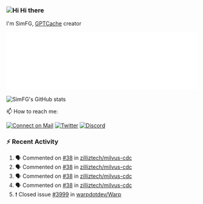 ### <img src='https://qpluspicture.oss-cn-beijing.aliyuncs.com/6LjjQA/Hi.gif' alt='Hi' width="24"/> Hi there

I'm SimFG, [GPTCache](https://github.com/zilliztech/GPTCache) creator

![Metrics 👋](/metrics.plugin.followup.user.svg)

![SimFG's GitHub stats](https://github-readme-stats.vercel.app/api?username=SimFG&show_icons=true&theme=radical&count_private=true)

📫 How to reach me:

[![Connect on Mail](https://img.shields.io/badge/Ask%20me-anything-1abc9c.svg)](mailto:1142838399@qq.com)
[![Twitter](https://img.shields.io/twitter/follow/FogSim?style=social)](https://twitter.com/FogSim)
[![Discord](https://img.shields.io/discord/1092648432495251507?label=Discord&logo=discord)](https://discord.gg/Q8C6WEjSWV)

### :zap: Recent Activity

<!--START_SECTION:activity-->
1. 🗣 Commented on [#38](https://github.com/zilliztech/milvus-cdc/issues/38) in [zilliztech/milvus-cdc](https://github.com/zilliztech/milvus-cdc)
2. 🗣 Commented on [#38](https://github.com/zilliztech/milvus-cdc/issues/38) in [zilliztech/milvus-cdc](https://github.com/zilliztech/milvus-cdc)
3. 🗣 Commented on [#38](https://github.com/zilliztech/milvus-cdc/issues/38) in [zilliztech/milvus-cdc](https://github.com/zilliztech/milvus-cdc)
4. 🗣 Commented on [#38](https://github.com/zilliztech/milvus-cdc/issues/38) in [zilliztech/milvus-cdc](https://github.com/zilliztech/milvus-cdc)
5. ❗️ Closed issue [#3999](https://github.com/warpdotdev/Warp/issues/3999) in [warpdotdev/Warp](https://github.com/warpdotdev/Warp)
<!--END_SECTION:activity-->

